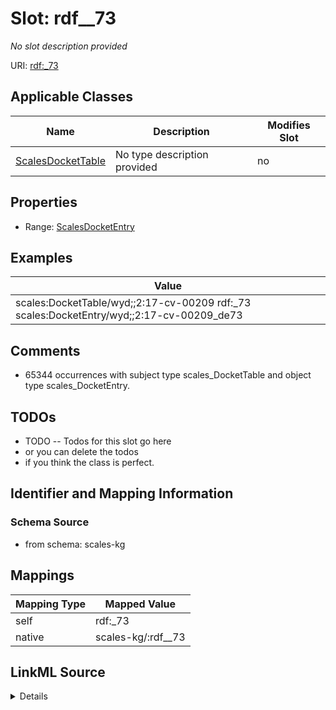 

# Slot: rdf__73


_No slot description provided_





URI: [rdf:_73](http://www.w3.org/1999/02/22-rdf-syntax-ns#_73)



<!-- no inheritance hierarchy -->





## Applicable Classes

| Name | Description | Modifies Slot |
| --- | --- | --- |
| [ScalesDocketTable](../classes/ScalesDocketTable.md) | No type description provided |  no  |







## Properties

* Range: [ScalesDocketEntry](../classes/ScalesDocketEntry.md)






## Examples

| Value |
| --- |
| scales:DocketTable/wyd;;2:17-cv-00209 rdf:_73 scales:DocketEntry/wyd;;2:17-cv-00209_de73 |

## Comments

* 65344 occurrences with subject type scales_DocketTable and object type scales_DocketEntry.

## TODOs

* TODO -- Todos for this slot go here
* or you can delete the todos
* if you think the class is perfect.

## Identifier and Mapping Information







### Schema Source


* from schema: scales-kg




## Mappings

| Mapping Type | Mapped Value |
| ---  | ---  |
| self | rdf:_73 |
| native | scales-kg/:rdf__73 |




## LinkML Source

<details>
```yaml
name: rdf__73
description: No slot description provided
todos:
- TODO -- Todos for this slot go here
- or you can delete the todos
- if you think the class is perfect.
comments:
- 65344 occurrences with subject type scales_DocketTable and object type scales_DocketEntry.
examples:
- value: scales:DocketTable/wyd;;2:17-cv-00209 rdf:_73 scales:DocketEntry/wyd;;2:17-cv-00209_de73
from_schema: scales-kg
rank: 1000
slot_uri: rdf:_73
alias: rdf__73
domain_of:
- scales_DocketTable
range: scales_DocketEntry

```
</details>